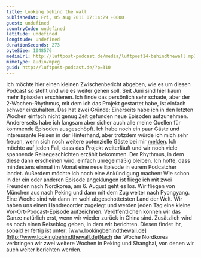 ```yaml
---
title: Looking behind the wall
publishedAt: Fri, 05 Aug 2011 07:14:29 +0000
guest: undefined
countryCode: undefined
latitude: undefined
longitude: undefined
durationSeconds: 273
byteSize: 1048576
mediaUrl: http://luftpost-podcast.de/media/luftpost14-behindthewall.mp3
mimeType: audio/mpeg
guid: http://luftpost-podcast.de/?p=310
---
```


Ich möchte hier einen kleinen Zwischenbericht abgeben, wie es um diesen Podcast so steht und wie es weiter gehen soll. Seit Juni sind hier kaum mehr Episoden erschienen. Ich finde das persönlich sehr schade, aber der 2-Wochen-Rhythmus, mit dem ich das Projekt gestartet habe, ist einfach schwer einzuhalten. Das hat zwei Gründe: Einerseits habe ich in den letzten Wochen einfach nicht genug Zeit gefunden neue Episoden aufzunehmen. Andererseits habe ich langsam aber sicher auch alle meine Quellen für kommende Episoden ausgeschöpft. Ich habe noch ein paar Gäste und interessante Reisen in der Hinterhand, aber trotzdem würde ich mich sehr freuen, wenn sich noch weitere potenzielle Gäste bei mir [melden](http://luftpost-podcast.de/about). Ich möchte auf jeden Fall, dass das Projekt weiterläuft und wir noch viele spannende Reisegeschichten erzählt bekommen. Der Rhythmus, in dem diese dann erscheinen wird, einfach unregelmäßig bleiben. Ich hoffe, dass mindestens einmal im Monat eine neue Episode in eurem Podcatcher landet. Außerdem möchte ich noch eine Ankündigung machen: Wie schon in der ein oder anderen Episode angeklungen ist fliege ich mit zwei Freunden nach Nordkorea, am 6\. August geht es los. Wir fliegen von München aus nach Peking und dann mit dem Zug weiter nach Pyongyang. Eine Woche sind wir dann im wohl abgeschottetsten Land der Welt. Wir haben uns einen Handrecorder zugelegt und werden jeden Tag eine kleine Vor-Ort-Podcast-Episode aufzeichnen. Veröffentlichen können wir das Ganze natürlich erst, wenn wir wieder zurück in China sind. Zusätzlich wird es noch einen Reiseblog geben, in dem wir berichten. Diesen findet ihr, sobald er fertig ist unter: [www.lookingbehindthewall.de](http://www.lookingbehindthewall.de)Nach der Woche Nordkorea verbringen wir zwei weitere Wochen in Peking und Shanghai, von denen wir auch weiter berichten werden.
